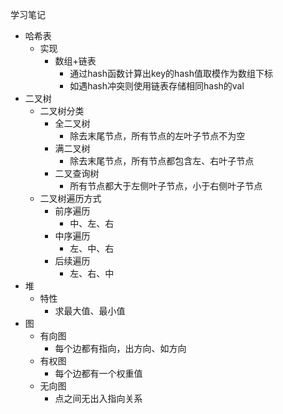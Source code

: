 学习笔记
* 哈希表
    * 实现
        * 数组+链表
            * 通过hash函数计算出key的hash值取模作为数组下标
            * 如遇hash冲突则使用链表存储相同hash的val
* 二叉树
    * 二叉树分类
        * 全二叉树
            * 除去末尾节点，所有节点的左叶子节点不为空
        * 满二叉树
            * 除去末尾节点，所有节点都包含左、右叶子节点
        * 二叉查询树 
            * 所有节点都大于左侧叶子节点，小于右侧叶子节点
    * 二叉树遍历方式
        * 前序遍历
            * 中、左、右
        * 中序遍历
            * 左、中、右
        * 后续遍历
            * 左、右、中
* 堆
    * 特性
        * 求最大值、最小值
* 图
    * 有向图
        * 每个边都有指向，出方向、如方向
    * 有权图
        * 每个边都有一个权重值
    * 无向图
        * 点之间无出入指向关系